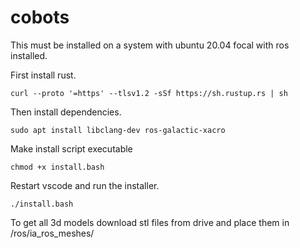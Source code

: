 # cobots
This must be installed on a system with ubuntu 20.04 focal with ros installed.

First install rust.
```console
curl --proto '=https' --tlsv1.2 -sSf https://sh.rustup.rs | sh
```
Then install dependencies.
```console
sudo apt install libclang-dev ros-galactic-xacro
```

Make install script executable
```console
chmod +x install.bash
```
Restart vscode and run the installer.
```console
./install.bash
```
To get all 3d models download stl files from drive and place them in /ros/ia_ros_meshes/
